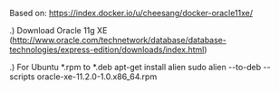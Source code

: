 

 Based on:
https://index.docker.io/u/cheesang/docker-oracle11xe/

.) Download Oracle 11g XE (http://www.oracle.com/technetwork/database/database-technologies/express-edition/downloads/index.html)

.) For Ubuntu *.rpm to *.deb
    apt-get install alien
    sudo alien --to-deb --scripts oracle-xe-11.2.0-1.0.x86_64.rpm
